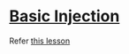 # [Basic Injection](https://ctflearn.com/challenge/88)

Refer [this lesson](https://ctflearn.com/lab/SQL-Injection-Part-1#)
